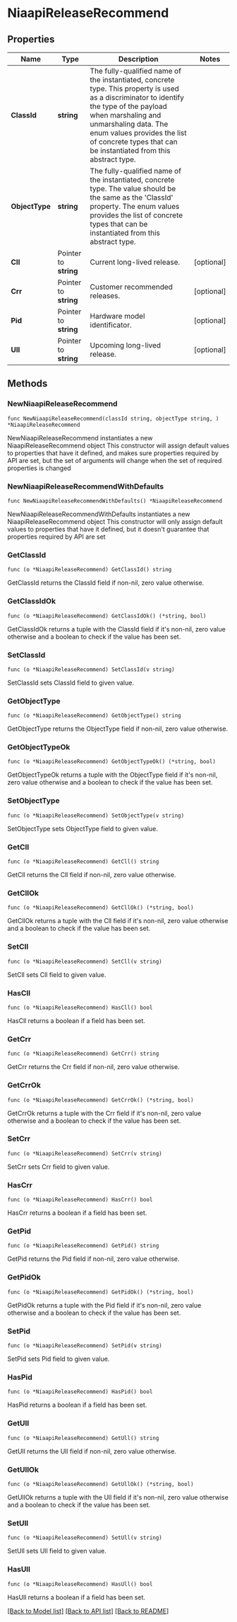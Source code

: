 # NiaapiReleaseRecommend

## Properties

Name | Type | Description | Notes
------------ | ------------- | ------------- | -------------
**ClassId** | **string** | The fully-qualified name of the instantiated, concrete type. This property is used as a discriminator to identify the type of the payload when marshaling and unmarshaling data. The enum values provides the list of concrete types that can be instantiated from this abstract type. | 
**ObjectType** | **string** | The fully-qualified name of the instantiated, concrete type. The value should be the same as the &#39;ClassId&#39; property. The enum values provides the list of concrete types that can be instantiated from this abstract type. | 
**Cll** | Pointer to **string** | Current long-lived release. | [optional] 
**Crr** | Pointer to **string** | Customer recommended releases. | [optional] 
**Pid** | Pointer to **string** | Hardware model identificator. | [optional] 
**Ull** | Pointer to **string** | Upcoming long-lived release. | [optional] 

## Methods

### NewNiaapiReleaseRecommend

`func NewNiaapiReleaseRecommend(classId string, objectType string, ) *NiaapiReleaseRecommend`

NewNiaapiReleaseRecommend instantiates a new NiaapiReleaseRecommend object
This constructor will assign default values to properties that have it defined,
and makes sure properties required by API are set, but the set of arguments
will change when the set of required properties is changed

### NewNiaapiReleaseRecommendWithDefaults

`func NewNiaapiReleaseRecommendWithDefaults() *NiaapiReleaseRecommend`

NewNiaapiReleaseRecommendWithDefaults instantiates a new NiaapiReleaseRecommend object
This constructor will only assign default values to properties that have it defined,
but it doesn't guarantee that properties required by API are set

### GetClassId

`func (o *NiaapiReleaseRecommend) GetClassId() string`

GetClassId returns the ClassId field if non-nil, zero value otherwise.

### GetClassIdOk

`func (o *NiaapiReleaseRecommend) GetClassIdOk() (*string, bool)`

GetClassIdOk returns a tuple with the ClassId field if it's non-nil, zero value otherwise
and a boolean to check if the value has been set.

### SetClassId

`func (o *NiaapiReleaseRecommend) SetClassId(v string)`

SetClassId sets ClassId field to given value.


### GetObjectType

`func (o *NiaapiReleaseRecommend) GetObjectType() string`

GetObjectType returns the ObjectType field if non-nil, zero value otherwise.

### GetObjectTypeOk

`func (o *NiaapiReleaseRecommend) GetObjectTypeOk() (*string, bool)`

GetObjectTypeOk returns a tuple with the ObjectType field if it's non-nil, zero value otherwise
and a boolean to check if the value has been set.

### SetObjectType

`func (o *NiaapiReleaseRecommend) SetObjectType(v string)`

SetObjectType sets ObjectType field to given value.


### GetCll

`func (o *NiaapiReleaseRecommend) GetCll() string`

GetCll returns the Cll field if non-nil, zero value otherwise.

### GetCllOk

`func (o *NiaapiReleaseRecommend) GetCllOk() (*string, bool)`

GetCllOk returns a tuple with the Cll field if it's non-nil, zero value otherwise
and a boolean to check if the value has been set.

### SetCll

`func (o *NiaapiReleaseRecommend) SetCll(v string)`

SetCll sets Cll field to given value.

### HasCll

`func (o *NiaapiReleaseRecommend) HasCll() bool`

HasCll returns a boolean if a field has been set.

### GetCrr

`func (o *NiaapiReleaseRecommend) GetCrr() string`

GetCrr returns the Crr field if non-nil, zero value otherwise.

### GetCrrOk

`func (o *NiaapiReleaseRecommend) GetCrrOk() (*string, bool)`

GetCrrOk returns a tuple with the Crr field if it's non-nil, zero value otherwise
and a boolean to check if the value has been set.

### SetCrr

`func (o *NiaapiReleaseRecommend) SetCrr(v string)`

SetCrr sets Crr field to given value.

### HasCrr

`func (o *NiaapiReleaseRecommend) HasCrr() bool`

HasCrr returns a boolean if a field has been set.

### GetPid

`func (o *NiaapiReleaseRecommend) GetPid() string`

GetPid returns the Pid field if non-nil, zero value otherwise.

### GetPidOk

`func (o *NiaapiReleaseRecommend) GetPidOk() (*string, bool)`

GetPidOk returns a tuple with the Pid field if it's non-nil, zero value otherwise
and a boolean to check if the value has been set.

### SetPid

`func (o *NiaapiReleaseRecommend) SetPid(v string)`

SetPid sets Pid field to given value.

### HasPid

`func (o *NiaapiReleaseRecommend) HasPid() bool`

HasPid returns a boolean if a field has been set.

### GetUll

`func (o *NiaapiReleaseRecommend) GetUll() string`

GetUll returns the Ull field if non-nil, zero value otherwise.

### GetUllOk

`func (o *NiaapiReleaseRecommend) GetUllOk() (*string, bool)`

GetUllOk returns a tuple with the Ull field if it's non-nil, zero value otherwise
and a boolean to check if the value has been set.

### SetUll

`func (o *NiaapiReleaseRecommend) SetUll(v string)`

SetUll sets Ull field to given value.

### HasUll

`func (o *NiaapiReleaseRecommend) HasUll() bool`

HasUll returns a boolean if a field has been set.


[[Back to Model list]](../README.md#documentation-for-models) [[Back to API list]](../README.md#documentation-for-api-endpoints) [[Back to README]](../README.md)


